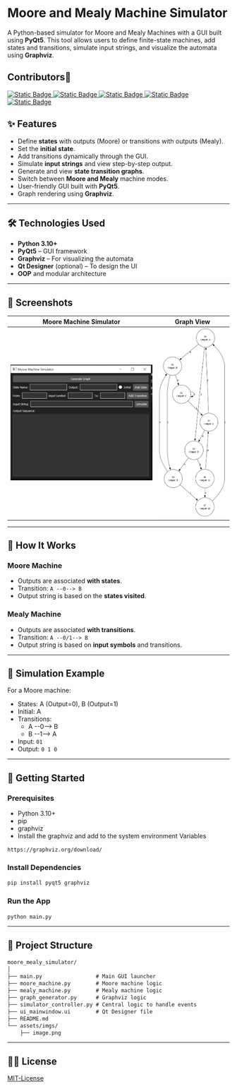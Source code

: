 # Moore and Mealy Machine Simulator

A Python-based simulator for Moore and Mealy Machines with a GUI built using **PyQt5**. This tool allows users to define finite-state machines, add states and transitions, simulate input strings, and visualize the automata using **Graphviz**.

## Contributors🙌

<span>
    <a href="https://www.github.com/ahmedyar7">
        <img alt="Static Badge" src="https://img.shields.io/badge/Ahmed%20Yar-black?style=for-the-badge&logo=github">
    </a>
    <a href="https://www.github.com/SameerTalreja">
        <img alt="Static Badge" src="https://img.shields.io/badge/Sameer%20Talreja-%20%2329424d?style=for-the-badge&logo=github">
    </a>
    <a href="https://www.github.com/AbulBasit">
        <img alt="Static Badge" src="https://img.shields.io/badge/Abul%20Basit-%20%232a294d?style=for-the-badge&logo=github">
    </a>
    <a href="https://www.github.com/HumayunJunaid">
        <img alt="Static Badge" src="https://img.shields.io/badge/Humayun%20Junaid-%20%23320954?style=for-the-badge&logo=github">
    </a>
    <a href="https://www.github.com/YounusKhan">
        <img alt="Static Badge" src="https://img.shields.io/badge/Younus%20Khan-%20%234b9965?style=for-the-badge&logo=github">
    </a>
</span>

## ✨ Features

- Define **states** with outputs (Moore) or transitions with outputs (Mealy).
- Set the **initial state**.
- Add transitions dynamically through the GUI.
- Simulate **input strings** and view step-by-step output.
- Generate and view **state transition graphs**.
- Switch between **Moore and Mealy** machine modes.
- User-friendly GUI built with **PyQt5**.
- Graph rendering using **Graphviz**.

---

## 🛠️ Technologies Used

- **Python 3.10+**
- **PyQt5** – GUI framework
- **Graphviz** – For visualizing the automata
- **Qt Designer** (optional) – To design the UI
- **OOP** and modular architecture

---

## 📸 Screenshots

| Moore Machine Simulator                   | Graph View                                   |
| ----------------------------------------- | -------------------------------------------- |
| ![UI Screenshot](./assets/imgs/image.png) | ![Graph](./machine_images/moore_machine.png) |

---

## 🧠 How It Works

### Moore Machine

- Outputs are associated **with states**.
- Transition: `A --0--> B`
- Output string is based on the **states visited**.

### Mealy Machine

- Outputs are associated **with transitions**.
- Transition: `A --0/1--> B`
- Output string is based on **input symbols** and transitions.

---

## 🧪 Simulation Example

For a Moore machine:

- States: A (Output=0), B (Output=1)
- Initial: A
- Transitions:
  - A --0--> B
  - B --1--> A
- Input: `01`
- Output: `0 1 0`

---

## 🚀 Getting Started

### Prerequisites

- Python 3.10+
- pip
- graphviz
- Install the graphviz and add to the system environment Variables

```
https://graphviz.org/download/
```

### Install Dependencies

```bash
pip install pyqt5 graphviz
```

### Run the App

```bash
python main.py
```

---

## 📂 Project Structure

```
moore_mealy_simulator/
│
├── main.py                 # Main GUI launcher
├── moore_machine.py        # Moore machine logic
├── mealy_machine.py        # Mealy machine logic
├── graph_generator.py      # Graphviz logic
├── simulator_controller.py # Central logic to handle events
├── ui_mainwindow.ui        # Qt Designer file
├── README.md
└── assets/imgs/
    ├── image.png
```

---

## 👨‍💻 License

[MIT-License](License)
